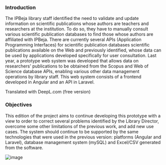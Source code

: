 ### Introduction
The IPBeja library staff identified the need to validate and update
information on scientific publications whose authors are teachers and
researchers at the institution. To do so, they have to manually consult various
scientific publication databases to find those whose authors are affiliated with
IPBeja.
There are currently several APIs (Application Programming Interfaces) for scientific publication databases
scientific publications available on the Web and previously identified, whose data can
be used by applications developed specifically for user consultation.
Last year, a prototype web system was developed that allows
data on researchers' publications to be obtained from the Scopus and Web
of Science database APIs, enabling various other data management operations by
library staff. This web system consists of a frontend developed
in Angular and an API in Laravel.

Translated with DeepL.com (free version)
### Objectives
This edition of the project aims to continue developing this prototype with a view to
order to correct several problems identified by the Library Director, overcome
some other limitations of the previous work, and add new use cases.
The system should continue to be supported by the same technologies that were used in the
previous version: platforms (Angular and Laravel), database management system (mySQL) and
Excel/CSV generated from the software.

![image](https://github.com/user-attachments/assets/c984f18e-e907-4d47-98cc-83d2aa581ec8)
